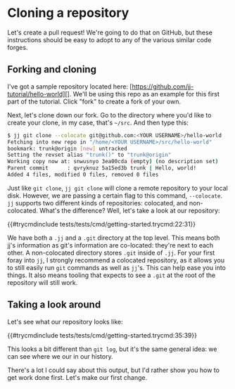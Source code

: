 # Cloning a repository

Let's create a pull request! We're going to do that on GitHub, but these
instructions should be easy to adopt to any of the various similar code forges.

## Forking and cloning

I've got a sample repository located here:
[https://github.com/jj-tutorial/hello-world][]. We'll be using this repo as
an example for this first part of the tutorial. Click "fork" to create
a fork of your own.

Next, let's clone down our fork. Go to the directory where you'd like to create
your clone, in my case, that's `~/src`. And then type this:

```bash
$ jj git clone --colocate git@github.com:<YOUR USERNAME>/hello-world
Fetching into new repo in "/home/<YOUR USERNAME>/src/hello-world"
bookmark: trunk@origin [new] untracked
Setting the revset alias "trunk()" to "trunk@origin"
Working copy now at: snwusnyo 3ea00cda (empty) (no description set)
Parent commit      : qvryknuz 5a15ed3b trunk | Hello, world!
Added 4 files, modified 0 files, removed 0 files
```

Just like `git clone`, `jj git clone` will clone a remote repository
to your local disk. However, we are passing a certain flag to this
command, `--colocate`. `jj` supports two different kinds of repositories:
colocated, and non-colocated. What's the difference? Well, let's take a look
at our repository:

{{#trycmdinclude tests/tests/cmd/getting-started.trycmd:22:31}} 

We have both a `.jj` and a `.git` directory at the top level. This means both
jj's information as git's information are co-located: they're next to each
other. A non-colocated directory stores `.git` inside of `.jj`. For your
first foray into `jj`, I strongly recommend a colocated repository, as it
allows you to still easily run `git` commands as well as `jj`'s. This can
help ease you into things. It also means tooling that expects to see a `.git`
at the root of the repository will still work.

## Taking a look around

Let's see what our repository looks like:

{{#trycmdinclude tests/tests/cmd/getting-started.trycmd:35:39}} 

This looks a bit different than `git log`, but it's the same general idea: we
can see where we our in our history.

There's a lot I could say about this output, but I'd rather show you how to get
work done first. Let's make our first change.